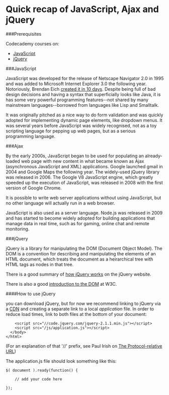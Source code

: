 # Quick recap of JavaScript, Ajax and jQuery

###Prerequisites

Codecademy courses on:
* [JavaScript](http://www.codecademy.com/en/tracks/javascript)
* [jQuery](http://www.codecademy.com/en/tracks/jquery)

###JavaScript

JavaScript was developed for the release of Netscape Navigator 2.0 in 1995 and was added to Microsoft Internet Explorer 3.0 the following year. Notoriously, Brendan Eich [created it in 10 days](https://www.w3.org/community/webed/wiki/A_Short_History_of_JavaScript). Despite being full of bad design decisions and having a syntax that superficially looks like Java, it is has some very powerful programming features--not shared by many mainstream languages--borrowed from languages like Lisp and Smalltalk.
 
It was originally pitched as a nice way to do form validation and was quickly adopted for implementing dynamic page elements, like dropdown menus. It was several years before JavaScript was widely recognised, not as a toy scripting language for pepping up web pages, but as a serious programming language.

###Ajax

By the early 2000s, JavaScript began to be used for populating an already-loaded web page with new content in what became known as Ajax (asynchronous JavaScript and XML) applications. Google launched gmail in 2004 and Google Maps the following year. The widely-used jQuery library was released in 2006. The Google V8 JavaScript engine, which greatly speeded up the execution of JavaScript, was released in 2008 with the first version of Google Chrome.

It is possible to write web server applications without using JavaScript, but no other language will actually run in a web browser.

JavaScript is also used as a server language. Node.js was released in 2009 and has started to become widely adopted for building applications that manage data in real time, such as for gaming, online chat and remote monitoring.

###jQuery

jQuery is a library for manipulating the DOM (Document Object Model). The DOM is a convention for describing and manipulating the elements of an HTML document, which treats the document as a heirarchical tree with HTML tags as nodes in that tree.

There is a good summary of [how jQuery works](http://learn.jquery.com/about-jquery/how-jquery-works/) on the jQuery website.

There is also a good [introduction to the DOM](http://www.w3.org/TR/DOM-Level-2-Core/introduction.html) at W3C.

####How to use jQuery

you can download jQuery, but for now we recommend linking to jQuery via a [CDN](https://code.jquery.com/) and creating a separate link to a local _application_ file. In order to reduce load times, link to both files at the bottom of your document:

        <script src="//code.jquery.com/jquery-2.1.1.min.js"></script>
        <script src="/js/application.js"></script>
      </body>
    </html>

(For an explanation of that '//' prefix, see Paul Irish on [The Protocol-relative URL](http://www.paulirish.com/2010/the-protocol-relative-url/))
    
The application.js file should look something like this:

    $( document ).ready(function() {

        // add your code here

    });

